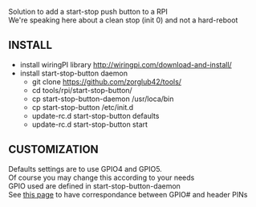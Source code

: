 Solution to add a start-stop push button to a RPI  
We're speaking here about a clean stop (init 0) and not a hard-reboot

INSTALL
---------
  * install wiringPI library http://wiringpi.com/download-and-install/
  * install start-stop-button daemon
     * git clone https://github.com/zorglub42/tools/
     * cd  tools/rpi/start-stop-button/
     * cp start-stop-button-daemon /usr/loca/bin
     * cp start-stop-button /etc/init.d
     * update-rc.d start-stop-button defaults
     * update-rc.d start-stop-button start


CUSTOMIZATION
-------------
Defaults settings are to use GPIO4 and GPIO5.  
Of course you may change this according to your needs  
GPIO used are defined in start-stop-button-daemon  
See [this page](http://wiringpi.com/pins/) to have correspondance between GPIO# and header PINs 
